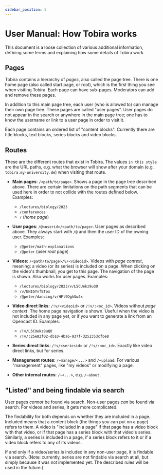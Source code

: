 ```yaml
---
sidebar_position: 5
---
```


# User Manual: How Tobira works

This document is a loose collection of various additional information, defining some terms and explaining how some details of Tobira work.


## Pages

Tobira contains a hierarchy of *pages*, also called the page tree.
There is one home page (also called start page, or root), which is the first thing you see when visiting Tobira.
Each page can have sub-pages.
Moderators can add and remove these pages.

In addition to this main page tree, each user (who is allowed to) can manage their own page tree.
These pages are called "user pages".
User pages do not appear in the search or anywhere in the main page tree; one has to know the username or link to a user page in order to visit it.

Each page contains an ordered list of "content blocks".
Currently there are title blocks, text blocks, series blocks and video blocks.


## Routes

These are the different routes that exist in Tobira.
The values `in this style` are the URL paths, e.g. what the browser will show after your domain (e.g. `tobira.my-university.de`) when visiting that route.

- **Main pages**: `/<path/to/page>`.
  Shows a page in the page tree described above.
  There are certain limitations on the path segments that can be used here in order to not collide with the routes defined below.
  Examples:
    - `/lectures/biology/2023`
    - `/conferences`
    - `/` (*home page*)


- **User pages**: `/@<userid>/<path/to/page>`.
  User pages as described above.
  They always start with `/@` and then the user ID of the owning user.
  Examples:
    - `/@peter/math-explanations`
    - `/@peter` (user *root* page)


- **Videos**: `/<path/to/page>/v/<videoid>`.
  Videos with *page context*, meaning: a video (or its series) is included on a page.
  When clicking on the video's thumbnail, you get to this page.
  The navigation of the page is shown.
  Also works for user pages.
  Examples:
    - `/lectures/biology/2023/v/L5CUekz9uQ0`
    - `/v/ENIGYvfETox`
    - `/@peter/dancing/v/HFl9DghSw4x`


- **Video direct links**: `/!v/<videoid>` or `/!v/:<oc_id>`.
  Videos without *page context*.
  The home page navigation is shown.
  Useful when the video is not included in any page yet, or if you want to generate a link from an Opencast ID.
  Examples:
    - `/!v/L5CUekz9uQ0`
    - `/!v/:25e82f02-db10-4ba6-937f-3252353cfbe8`


- **Series direct links**: `/!s/<seriesid>` or `/!s/:<oc_id>`. Exactly like video direct links, but for series.

- **Management routes**: `/~manage/<...>` and `/~upload`. For various "management" pages, like "my videos" or modifying a page.

- **Other internal routes**: `/~<...>`, e.g. `/~about`.


## "Listed" and being findable via search

User pages *cannot* be found via search.
Non-user pages *can* be found via search.
For videos and series, it gets more complicated.

The findability for both depends on whether they are included in a page.
Included means that a content block (the things you can put on a page) refers to them.
A video is "included in a page" if that page has a video block with that video, or if that page has a series block with that video's series.
Similarly, a series is included in a page, if a series block refers to it or if a video block refers to any of its videos.

If and only if a video/series is included in any non-user page, it is findable via search.
(Note: currently, series are not findable via search at all, but simply because it was not implemented yet. The described rules will be used in the future.)
